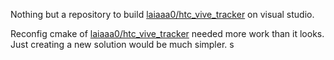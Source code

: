 


Nothing but a repository to build [laiaaa0/htc_vive_tracker](https://github.com/laiaaa0/htc_vive_tracker) on visual studio.

Reconfig cmake of [laiaaa0/htc_vive_tracker](https://github.com/laiaaa0/htc_vive_tracker) needed more work than it looks.
Just creating a new solution would be much simpler.
s